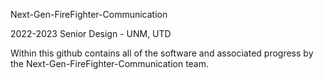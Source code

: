 Next-Gen-FireFighter-Communication

2022-2023 Senior Design - UNM, UTD

Within this github contains all of the software and associated progress by the Next-Gen-FireFighter-Communication team.
